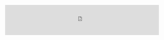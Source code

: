 <div style="margin:auto;overflow:hidden" class="framed-content  framed-python-start">
<iframe src="https://openml.github.io/openml-python/dev/index.html"
        class="framed-github framed-python" height="100vh" width="100%" frameborder="0" id="python_api_frame"
        allowfullscreen sandbox="allow-scripts allow-same-origin">
  <p> <a href="https://openml.github.io/openml-python/dev/index.html">
    Fallback link for browsers that don't support iframes
  </a> </p>
</iframe>
</div>
